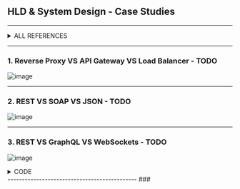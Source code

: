 ## HLD & System Design - Case Studies

---------------------------------------------
<details>
  <summary> ALL REFERENCES </summary>
  
| REF | |
| - | - |
| 1 | - 	https://github.com/ashishps1/awesome-system-design-resources </br> -	 [YouTube - System Design was HARD until I Learned these 30 Concepts](https://www.youtube.com/watch?v=s9Qh9fWeOAk) </br> -	 [YouTube - How I Mastered System Design Interviews](https://www.youtube.com/watch?v=l3X1t3kpmwY) |
| 2 | [YouTube - How to Learn System Design as Beginner for Interviews](https://www.youtube.com/watch?v=SsPSJvH2mew) | 
| 3 | 6 Hours - MY UDEMY -[The Complete Guide to Becoming a Software Architect](https://www.udemy.com/course/the-complete-guide-to-becoming-a-software-architect/l) |
| 4 | TODO - 5.5 Hrs - LUX UDEMY (Basics + Case Studies) - [Pragmatic System Design](https://luxoft.udemy.com/course/pragmatic-system-design) |
| 5 | TODO - 8 Hrs - LUX UDEMY (Case studies) - [System Design Interview Guide for Software Architecture](https://luxoft.udemy.com/course/system-design-a-comprehensive-guide) |
| 6 | ToDo - 5 Hrs - Lux UDEMY (Interview prep + mock) - [Mastering the System Design Interview](https://luxoft.udemy.com/course/system-design-interview-prep) | 
|   |  ![image](https://github.com/user-attachments/assets/f8f4dce9-53dc-4d4c-8258-22cd2a819509)  |
| 7 | VERY LENGTHY => https://github.com/donnemartin/system-design-primer?tab=readme-ov-file#system-design-topics-start-here | 
| 8 | SIMPLE - YT Playlist - byte monk => [System Design Questions](https://www.youtube.com/playlist?list=PLJq-63ZRPdBssWTtcUlbngD_O5HaxXu6k)  |
| 9  | TODO - YT - 3.5 HR - Best SQL & IRCTC LIKE CASE STUDIES ->>> [System Design Full Tutorial for Beginners](https://www.youtube.com/watch?v=P_eh1b6vE-4&list=WL&index=5) |
| 10 | TODO - YT - 1 HR all in one [System Design Concepts Course and Interview Prep](https://www.youtube.com/watch?v=F2FmTdLtb_4](https://www.youtube.com/watch?v=F2FmTdLtb_4) |
| 11 | YT - 14 min QUICK - REFRESHER to imp topics - [How to Learn System Design as Beginner for Interviews - Complete RoadMap ](https://www.youtube.com/watch?v=SsPSJvH2mew) |
</details>

---------------------------------------------
### 1. Reverse Proxy VS API Gateway VS Load Balancer - TODO

![image](https://github.com/user-attachments/assets/fc737bbb-769c-4961-bd35-61c7ceb616ce)

---------------------------------------------
### 2. REST VS SOAP VS JSON  - TODO

![image](https://github.com/user-attachments/assets/433c11ad-b364-4988-9c2a-38fb0de2f476)

---------------------------------------------
### 3. REST VS GraphQL VS WebSockets  - TODO

![image](https://github.com/user-attachments/assets/3d17287b-cdd8-4c50-965b-abfb92f7fd17)

<details>
  <summary> CODE </summary>

![image](https://github.com/user-attachments/assets/71b40469-dfc5-4f71-a443-1d94a11e418e)

![image](https://github.com/user-attachments/assets/fe37e4f5-0617-49cb-89f5-8d5ed11df9bc)
![image](https://github.com/user-attachments/assets/5ae53996-40c7-420e-8826-af8bd545cbed)

![image](https://github.com/user-attachments/assets/3aeb9371-7754-4c39-ae26-50d8fe8cf238)
![image](https://github.com/user-attachments/assets/1f2f2259-7a9e-4d47-a9fe-1b0717ab486d)

![image](https://github.com/user-attachments/assets/b1d65c14-d3d3-43ae-97b4-da1ab7bc235e)

</details>
---------------------------------------------
### 
